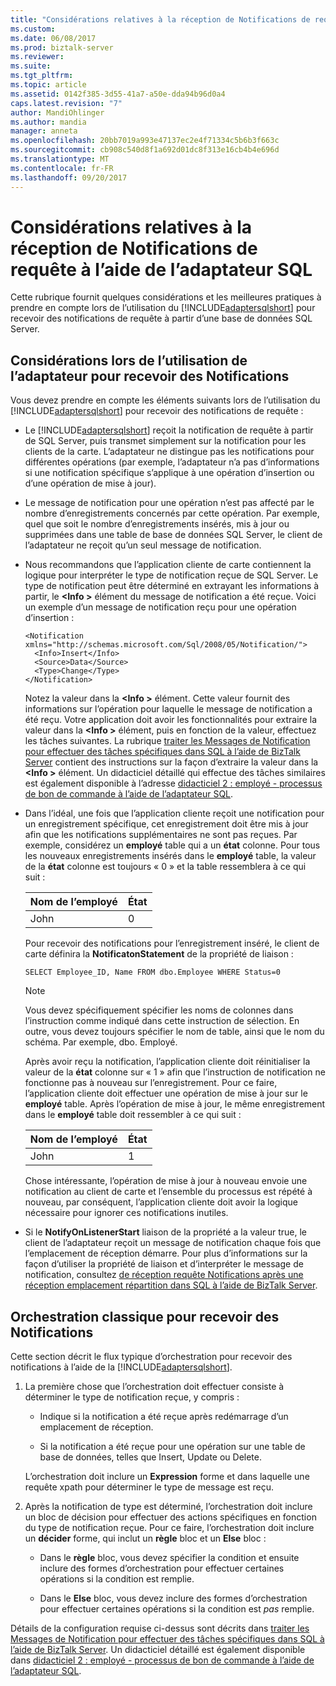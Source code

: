 ```yaml
---
title: "Considérations relatives à la réception de Notifications de requête à l’aide de l’adaptateur SQL | Documents Microsoft"
ms.custom: 
ms.date: 06/08/2017
ms.prod: biztalk-server
ms.reviewer: 
ms.suite: 
ms.tgt_pltfrm: 
ms.topic: article
ms.assetid: 0142f385-3d55-41a7-a50e-dda94b96d0a4
caps.latest.revision: "7"
author: MandiOhlinger
ms.author: mandia
manager: anneta
ms.openlocfilehash: 20bb7019a993e47137ec2e4f71334c5b6b3f663c
ms.sourcegitcommit: cb908c540d8f1a692d01dc8f313e16cb4b4e696d
ms.translationtype: MT
ms.contentlocale: fr-FR
ms.lasthandoff: 09/20/2017
---
```

# <a name="considerations-for-receiving-query-notifications-using-the-sql-adapter"></a>Considérations relatives à la réception de Notifications de requête à l’aide de l’adaptateur SQL
Cette rubrique fournit quelques considérations et les meilleures pratiques à prendre en compte lors de l’utilisation du [!INCLUDE[adaptersqlshort](../../includes/adaptersqlshort-md.md)] pour recevoir des notifications de requête à partir d’une base de données SQL Server.  
  
## <a name="considerations-while-using-the-adapter-to-receive-notifications"></a>Considérations lors de l’utilisation de l’adaptateur pour recevoir des Notifications  
 Vous devez prendre en compte les éléments suivants lors de l’utilisation du [!INCLUDE[adaptersqlshort](../../includes/adaptersqlshort-md.md)] pour recevoir des notifications de requête :  
  
-   Le [!INCLUDE[adaptersqlshort](../../includes/adaptersqlshort-md.md)] reçoit la notification de requête à partir de SQL Server, puis transmet simplement sur la notification pour les clients de la carte. L’adaptateur ne distingue pas les notifications pour différentes opérations (par exemple, l’adaptateur n’a pas d’informations si une notification spécifique s’applique à une opération d’insertion ou d’une opération de mise à jour).  
  
-   Le message de notification pour une opération n’est pas affecté par le nombre d’enregistrements concernés par cette opération. Par exemple, quel que soit le nombre d’enregistrements insérés, mis à jour ou supprimées dans une table de base de données SQL Server, le client de l’adaptateur ne reçoit qu’un seul message de notification.  
  
-   Nous recommandons que l’application cliente de carte contiennent la logique pour interpréter le type de notification reçue de SQL Server. Le type de notification peut être déterminé en extrayant les informations à partir, le  **\<Info >** élément du message de notification a été reçue. Voici un exemple d’un message de notification reçu pour une opération d’insertion :  
  
    ```  
    <Notification xmlns="http://schemas.microsoft.com/Sql/2008/05/Notification/">  
      <Info>Insert</Info>  
      <Source>Data</Source>  
      <Type>Change</Type>  
    </Notification>  
    ```  
  
     Notez la valeur dans la  **\<Info >** élément. Cette valeur fournit des informations sur l’opération pour laquelle le message de notification a été reçu. Votre application doit avoir les fonctionnalités pour extraire la valeur dans la  **\<Info >** élément, puis en fonction de la valeur, effectuez les tâches suivantes. La rubrique [traiter les Messages de Notification pour effectuer des tâches spécifiques dans SQL à l’aide de BizTalk Server](../../adapters-and-accelerators/adapter-sql/process-notification-messages-to-complete-specific-tasks-in-sql-using-biztalk.md) contient des instructions sur la façon d’extraire la valeur dans la  **\<Info >** élément. Un didacticiel détaillé qui effectue des tâches similaires est également disponible à l’adresse [didacticiel 2 : employé - processus de bon de commande à l’aide de l’adaptateur SQL](../../adapters-and-accelerators/adapter-sql/tutorial-2-employee-purchase-order-process-using-the-sql-adapter.md).  
  
-   Dans l’idéal, une fois que l’application cliente reçoit une notification pour un enregistrement spécifique, cet enregistrement doit être mis à jour afin que les notifications supplémentaires ne sont pas reçues. Par exemple, considérez un **employé** table qui a un **état** colonne. Pour tous les nouveaux enregistrements insérés dans le **employé** table, la valeur de la **état** colonne est toujours « 0 » et la table ressemblera à ce qui suit :  
  
    |Nom de l’employé|État|  
    |-------------------|------------|  
    |John|0|  
  
     Pour recevoir des notifications pour l’enregistrement inséré, le client de carte définira la **NotificatonStatement** de la propriété de liaison :  
  
    ```  
    SELECT Employee_ID, Name FROM dbo.Employee WHERE Status=0  
    ```  
  
    > [!NOTE]
    >  Vous devez spécifiquement spécifier les noms de colonnes dans l’instruction comme indiqué dans cette instruction de sélection. En outre, vous devez toujours spécifier le nom de table, ainsi que le nom du schéma. Par exemple, dbo. Employé.  
  
     Après avoir reçu la notification, l’application cliente doit réinitialiser la valeur de la **état** colonne sur « 1 » afin que l’instruction de notification ne fonctionne pas à nouveau sur l’enregistrement. Pour ce faire, l’application cliente doit effectuer une opération de mise à jour sur le **employé** table. Après l’opération de mise à jour, le même enregistrement dans le **employé** table doit ressembler à ce qui suit :  
  
    |Nom de l’employé|État|  
    |-------------------|------------|  
    |John|1|  
  
     Chose intéressante, l’opération de mise à jour à nouveau envoie une notification au client de carte et l’ensemble du processus est répété à nouveau, par conséquent, l’application cliente doit avoir la logique nécessaire pour ignorer ces notifications inutiles.  
  
-   Si le **NotifyOnListenerStart** liaison de la propriété a la valeur true, le client de l’adaptateur reçoit un message de notification chaque fois que l’emplacement de réception démarre. Pour plus d’informations sur la façon d’utiliser la propriété de liaison et d’interpréter le message de notification, consultez [de réception requête Notifications après une réception emplacement répartition dans SQL à l’aide de BizTalk Server](../../adapters-and-accelerators/adapter-sql/receive-query-notifications-after-a-sql-receive-location-stops-in-biztalk.md).  
  
## <a name="typical-orchestration-for-receiving-notifications"></a>Orchestration classique pour recevoir des Notifications  
 Cette section décrit le flux typique d’orchestration pour recevoir des notifications à l’aide de la [!INCLUDE[adaptersqlshort](../../includes/adaptersqlshort-md.md)].  
  
1.  La première chose que l’orchestration doit effectuer consiste à déterminer le type de notification reçue, y compris :  
  
    -   Indique si la notification a été reçue après redémarrage d’un emplacement de réception.  
  
    -   Si la notification a été reçue pour une opération sur une table de base de données, telles que Insert, Update ou Delete.  
  
     L’orchestration doit inclure un **Expression** forme et dans laquelle une requête xpath pour déterminer le type de message est reçu.  
  
2.  Après la notification de type est déterminé, l’orchestration doit inclure un bloc de décision pour effectuer des actions spécifiques en fonction du type de notification reçue. Pour ce faire, l’orchestration doit inclure un **décider** forme, qui inclut un **règle** bloc et un **Else** bloc :  
  
    -   Dans le **règle** bloc, vous devez spécifier la condition et ensuite inclure des formes d’orchestration pour effectuer certaines opérations si la condition est remplie.  
  
    -   Dans le **Else** bloc, vous devez inclure des formes d’orchestration pour effectuer certaines opérations si la condition est *pas* remplie.  
  
 Détails de la configuration requise ci-dessus sont décrits dans [traiter les Messages de Notification pour effectuer des tâches spécifiques dans SQL à l’aide de BizTalk Server](../../adapters-and-accelerators/adapter-sql/process-notification-messages-to-complete-specific-tasks-in-sql-using-biztalk.md). Un didacticiel détaillé est également disponible dans [didacticiel 2 : employé - processus de bon de commande à l’aide de l’adaptateur SQL](../../adapters-and-accelerators/adapter-sql/tutorial-2-employee-purchase-order-process-using-the-sql-adapter.md).